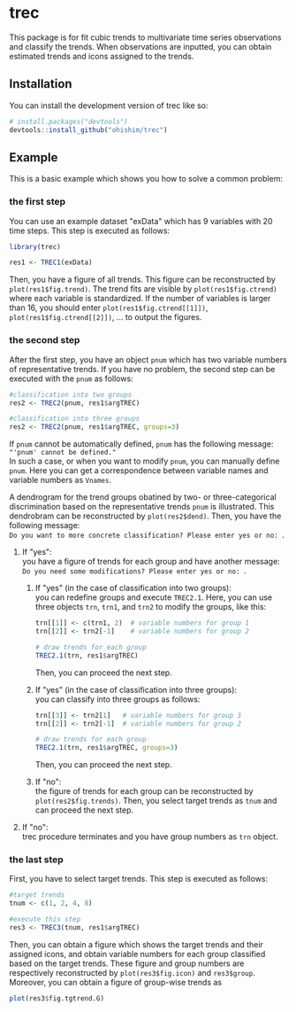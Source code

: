 
# trec

<!-- badges: start -->
<!-- badges: end -->

This package is for fit cubic trends to multivariate time series observations and classify the trends.
When observations are inputted, you can obtain estimated trends and icons assigned to the trends.

## Installation

You can install the development version of trec like so:

``` r
# install.packages("devtools")
devtools::install_github("ohishim/trec")
```

## Example

This is a basic example which shows you how to solve a common problem:

### the first step

You can use an example dataset "exData" which has 9 variables with 20 time steps.
This step is executed as follows:

``` r
library(trec)

res1 <- TREC1(exData)
```
Then, you have a figure of all trends.
This figure can be reconstructed by `plot(res1$fig.trend)`.
The trend fits are visible by `plot(res1$fig.ctrend)` where each variable is standardized.
If the number of variables is larger than 16, you should enter `plot(res1$fig.ctrend[[1]])`, `plot(res1$fig.ctrend[[2]])`, ... to output the figures.

### the second step

After the first step, you have an object `pnum` which has two variable numbers of representative trends.
If you have no problem, the second step can be executed with the `pnum` as follows:

``` r
#classification into two groups
res2 <- TREC2(pnum, res1$argTREC)

#classification into three groups
res2 <- TREC2(pnum, res1$argTREC, groups=3)
```

If `pnum` cannot be automatically defined, `pnum` has the following message:  
`"'pnum' cannot be defined."`  
In such a case, or when you want to modify `pnum`, you can manually define `pnum`. 
Here you can get a correspondence between variable names and variable numbers as `Vnames`.

A dendrogram for the trend groups obatined by two- or three-categorical discrimination based on the representative trends `pnum` is illustrated.
This dendrobram can be reconstructed by `plot(res2$dend)`.
Then, you have the following message:  
`Do you want to more concrete classification? Please enter yes or no: `.  


1. If "yes":  
  you have a figure of trends for each group and have another message: 
  `Do you need some modifications? Please enter yes or no: `.  
    1. If "yes" (in the case of classification into two groups):   
      you can redefine groups and execute `TREC2.1`.
      Here, you can use three objects `trn`, `trn1`, and `trn2` to modify the groups, like this:

        ``` r
        trn[[1]] <- c(trn1, 2)  # variable numbers for group 1
        trn[[2]] <- trn2[-1]    # variable numbers for group 2
        
        # draw trends for each group
        TREC2.1(trn, res1$argTREC)
        ```
        Then, you can proceed the next step.
    1. If "yes" (in the case of classification into three groups):  
      you can classify into three groups as follows:  

        ``` r
        trn[[3]] <- trn2[1]   # variable numbers for group 3
        trn[[2]] <- trn2[-1]  # variable numbers for group 2
        
        # draw trends for each group
        TREC2.1(trn, res1$argTREC, groups=3)
        ```
        Then, you can proceed the next step.
    1. If "no":   
      the figure of trends for each group can be reconstructed by `plot(res2$fig.trends)`.
      Then, you select target trends as `tnum` and can proceed the next step.
      
1. If "no":  
  trec procedure terminates and you have group numbers as `trn` object.

### the last step

First, you have to select target trends.
This step is executed as follows:

``` r
#target trends
tnum <- c(1, 2, 4, 8)

#execute this step
res3 <- TREC3(tnum, res1$argTREC)
```

Then, you can obtain a figure which shows the target trends and their assigned icons, and obtain variable numbers for each group classified based on the target trends.
These figure and group numbers are respectively reconstructed by `plot(res3$fig.icon)` and `res3$group`.
Moreover, you can obtain a figure of group-wise trends as

``` r
plot(res3$fig.tgtrend.G)
```
